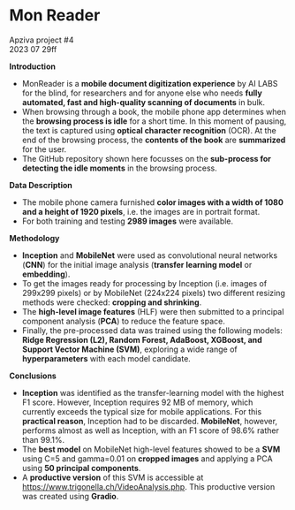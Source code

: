 # Mon Reader

Apziva project #4<br>
2023 07 29ff

__Introduction__
* MonReader is a __mobile document digitization experience__ by AI LABS for the blind, for researchers and for anyone else who needs __fully automated, fast and high-quality scanning of documents__ in bulk.
* When browsing through a book, the mobile phone app determines when the __browsing process is idle__ for a short time. In this moment of pausing, the text is captured using __optical character recognition__ (OCR). At the end of the browsing process, the __contents of the book__ are __summarized__ for the user.
* The GitHub repository shown here focusses on the __sub-process for detecting the idle moments__ in the browsing process.
  
__Data Description__
* The mobile phone camera furnished __color images with a width of 1080 and a height of 1920 pixels__, i.e. the images are in portrait format.
* For both training and testing __2989 images__ were available.
  
__Methodology__ 
* __Inception__ and __MobileNet__ were used as convolutional neural networks (__CNN__) for the initial image analysis (__transfer learning model__ or __embedding__).
* To get the images ready for processing by Inception (i.e. images of 299x299 pixels) or by MobileNet (224x224 pixels) two different resizing methods were checked: __cropping and shrinking__.
* The __high-level image features__ (HLF) were then submitted to a principal component analysis (__PCA__) to reduce the feature space.
* Finally, the pre-processed data was trained using the following models: __Ridge Regression (L2), Random Forest, AdaBoost, XGBoost, and Support Vector Machine (SVM)__, exploring a wide range of __hyperparameters__ with each model candidate.
  
__Conclusions__
* __Inception__ was identified as the transfer-learning model with the highest F1 score. However, Inception requires 92 MB of memory, which currently exceeds the typical size for mobile applications. For this __practical reason__, Inception had to be discarded. __MobileNet__, however, performs almost as well as Inception, with an F1 score of 98.6% rather than 99.1%.
* The __best model__ on MobileNet high-level features showed to be a __SVM__ using C=5 and gamma=0.01 on __cropped images__ and applying a PCA using __50 principal components__.
* A __productive version__ of this SVM is accessible at https://www.trigonella.ch/VideoAnalysis.php. This productive version was created using __Gradio__.
